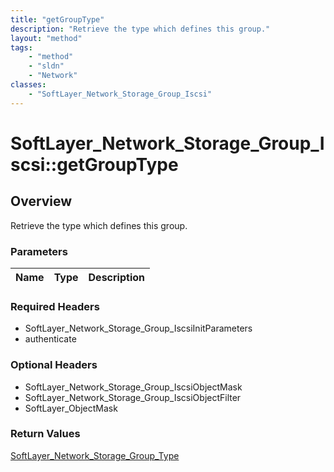 ```yaml
---
title: "getGroupType"
description: "Retrieve the type which defines this group."
layout: "method"
tags:
    - "method"
    - "sldn"
    - "Network"
classes:
    - "SoftLayer_Network_Storage_Group_Iscsi"
---
```

# SoftLayer_Network_Storage_Group_Iscsi::getGroupType
## Overview 
Retrieve the type which defines this group.

### Parameters 
|Name | Type | Description |
| --- | --- | --- |


### Required Headers
* SoftLayer_Network_Storage_Group_IscsiInitParameters
* authenticate

### Optional Headers
* SoftLayer_Network_Storage_Group_IscsiObjectMask
* SoftLayer_Network_Storage_Group_IscsiObjectFilter
* SoftLayer_ObjectMask

### Return Values
<a href='/reference/datatypes/SoftLayer_Network_Storage_Group_Type'>SoftLayer_Network_Storage_Group_Type </a>


